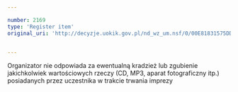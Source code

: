 ```yaml
---

number: 2169
type: 'Register item'
original_uri: 'http://decyzje.uokik.gov.pl/nd_wz_um.nsf/0/00E81831575DD29DC125783200283177?OpenDocument'


---
```


Organizator nie odpowiada za ewentualną kradzież lub zgubienie jakichkolwiek wartościowych rzeczy (CD, MP3, aparat fotograficzny itp.) posiadanych przez uczestnika w trakcie trwania imprezy
